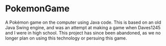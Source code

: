 # PokemonGame
A Pokémon game on the computer using Java code. This is based on an old Java Swing engine, and was an attempt at making a game when Daves1245 and I were in high school. This project has since been abandoned, as we no longer plan on using this technology or persuing this game.
